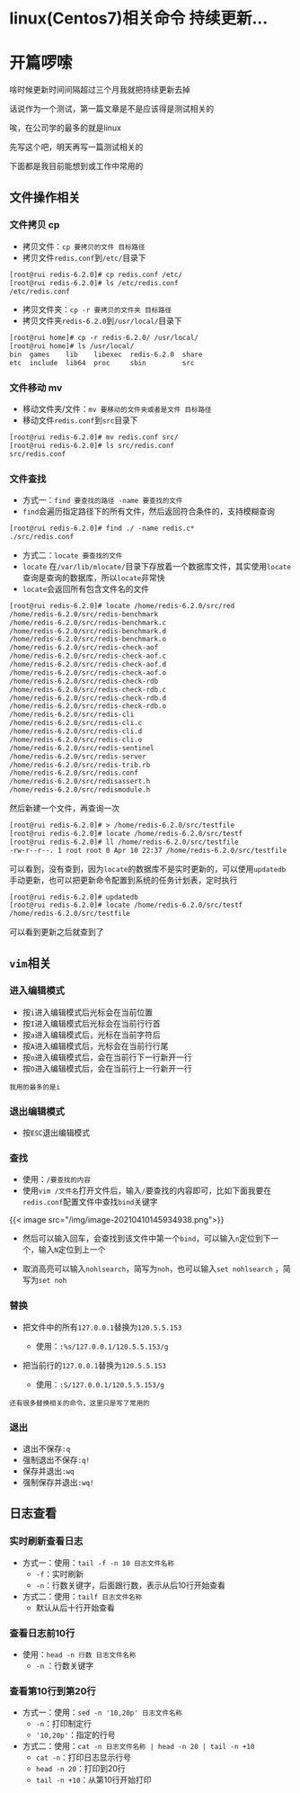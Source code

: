 # linux(Centos7)相关命令 持续更新...


# 开篇啰嗦

啥时候更新时间间隔超过三个月我就把持续更新去掉

话说作为一个测试，第一篇文章是不是应该得是测试相关的

唉，在公司学的最多的就是linux

先写这个吧，明天再写一篇测试相关的

下面都是我目前能想到或工作中常用的

## 文件操作相关

### 文件拷贝 cp

- 拷贝文件：```cp 要拷贝的文件 目标路径```
- 拷贝文件`redis.conf`到`/etc/`目录下

```tex
[root@rui redis-6.2.0]# cp redis.conf /etc/
[root@rui redis-6.2.0]# ls /etc/redis.conf 
/etc/redis.conf
```

- 拷贝文件夹：`cp -r 要拷贝的文件夹 目标路径`
- 拷贝文件夹`redis-6.2.0`到`/usr/local/`目录下

```tex
[root@rui home]# cp -r redis-6.2.0/ /usr/local/
[root@rui home]# ls /usr/local/
bin  games    lib    libexec  redis-6.2.0  share
etc  include  lib64  proc     sbin         src
```

### 文件移动 mv

- 移动文件夹/文件：`mv 要移动的文件夹或者是文件 目标路径`
- 移动文件`redis.conf`到`src`目录下

```tex
[root@rui redis-6.2.0]# mv redis.conf src/
[root@rui redis-6.2.0]# ls src/redis.conf 
src/redis.conf
```

### 文件查找

- 方式一：`find 要查找的路径 -name 要查找的文件`
- `find`会遍历指定路径下的所有文件，然后返回符合条件的，支持模糊查询

```tex
[root@rui redis-6.2.0]# find ./ -name redis.c*
./src/redis.conf
```

- 方式二：`locate 要查找的文件`
- `locate` 在`/var/lib/mlocate/`目录下存放着一个数据库文件，其实使用`locate`查询是查询的数据库，所以`locate`非常快
- `locate`会返回所有包含文件名的文件

```tex
[root@rui redis-6.2.0]# locate /home/redis-6.2.0/src/red
/home/redis-6.2.0/src/redis-benchmark
/home/redis-6.2.0/src/redis-benchmark.c
/home/redis-6.2.0/src/redis-benchmark.d
/home/redis-6.2.0/src/redis-benchmark.o
/home/redis-6.2.0/src/redis-check-aof
/home/redis-6.2.0/src/redis-check-aof.c
/home/redis-6.2.0/src/redis-check-aof.d
/home/redis-6.2.0/src/redis-check-aof.o
/home/redis-6.2.0/src/redis-check-rdb
/home/redis-6.2.0/src/redis-check-rdb.c
/home/redis-6.2.0/src/redis-check-rdb.d
/home/redis-6.2.0/src/redis-check-rdb.o
/home/redis-6.2.0/src/redis-cli
/home/redis-6.2.0/src/redis-cli.c
/home/redis-6.2.0/src/redis-cli.d
/home/redis-6.2.0/src/redis-cli.o
/home/redis-6.2.0/src/redis-sentinel
/home/redis-6.2.0/src/redis-server
/home/redis-6.2.0/src/redis-trib.rb
/home/redis-6.2.0/src/redis.conf
/home/redis-6.2.0/src/redisassert.h
/home/redis-6.2.0/src/redismodule.h
```

然后新建一个文件，再查询一次

```tex
[root@rui redis-6.2.0]# > /home/redis-6.2.0/src/testfile
[root@rui redis-6.2.0]# locate /home/redis-6.2.0/src/testf
[root@rui redis-6.2.0]# ll /home/redis-6.2.0/src/testfile 
-rw-r--r--. 1 root root 0 Apr 10 22:37 /home/redis-6.2.0/src/testfile
```

可以看到，没有查到，因为`locate`的数据库不是实时更新的，可以使用`updatedb`手动更新，也可以把更新命令配置到系统的任务计划表，定时执行

```tex
[root@rui redis-6.2.0]# updatedb
[root@rui redis-6.2.0]# locate /home/redis-6.2.0/src/testf
/home/redis-6.2.0/src/testfile
```

可以看到更新之后就查到了

## `vim`相关

### 进入编辑模式

- 按`i`进入编辑模式后光标会在当前位置
- 按`I`进入编辑模式后光标会在当前行行首
- 按`a`进入编辑模式后，光标在当前字符后
- 按`A`进入编辑模式后，光标会在当前行行尾
- 按`o`进入编辑模式后，会在当前行下一行新开一行
- 按`O`进入编辑模式后，会在当前行上一行新开一行

`我用的最多的是i`

### 退出编辑模式

- 按`ESC`退出编辑模式

### 查找

- 使用：`/要查找的内容`
- 使用`vim /文件名`打开文件后，输入`/`要查找的内容即可，比如下面我要在`redis.conf`配置文件中查找`bind`关键字

{{< image src="/img/image-20210410145934938.png">}}

- 然后可以输入回车，会查找到该文件中第一个`bind`，可以输入`n`定位到下一个，输入`N`定位到上一个

- 取消高亮可以输入`nohlsearch`，简写为`noh`，也可以输入`set nohlsearch` ，简写为`set noh`

### 替换

- 把文件中的所有`127.0.0.1`替换为`120.5.5.153`
  - 使用：`:%s/127.0.0.1/120.5.5.153/g`

- 把当前行的`127.0.0.1`替换为`120.5.5.153`
  - 使用：`:S/127.0.0.1/120.5.5.153/g`

`还有很多替换相关的命令，这里只是写了常用的`

### 退出

- 退出不保存`:q`
- 强制退出不保存`:q!`
- 保存并退出`:wq`
- 强制保存并退出`:wq!`

## 日志查看

### 实时刷新查看日志

- 方式一：使用：`tail -f -n 10 日志文件名称`
  - `-f`：实时刷新
  - `-n`：行数关键字，后面跟行数，表示从后10行开始查看
- 方式二：使用：`tailf 日志文件名称`
  - 默认从后十行开始查看

### 查看日志前10行

- 使用：`head -n 行数 日志文件名称`
  - `-n` ：行数关键字

### 查看第10行到第20行

- 方式一：使用：`sed -n '10,20p' 日志文件名称`
  - `-n`：打印制定行
  - `'10,20p'`：指定的行号
- 方式二：使用：`cat -n 日志文件名称 | head -n 20 | tail -n +10`
  - `cat -n`：打印日志显示行号
  - `head -n 20`：打印到20行
  - `tail -n +10`：从第10行开始打印


